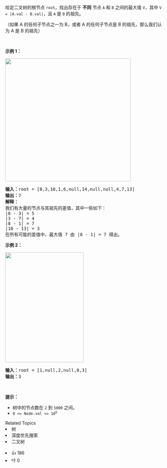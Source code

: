 <p>给定二叉树的根节点&nbsp;<code>root</code>，找出存在于 <strong>不同</strong> 节点&nbsp;<code>A</code> 和&nbsp;<code>B</code>&nbsp;之间的最大值 <code>V</code>，其中&nbsp;<code>V = |A.val - B.val|</code>，且&nbsp;<code>A</code>&nbsp;是&nbsp;<code>B</code>&nbsp;的祖先。</p>

<p>（如果 A 的任何子节点之一为 B，或者 A 的任何子节点是 B 的祖先，那么我们认为 A 是 B 的祖先）</p>

<p>&nbsp;</p>

<p><strong>示例 1：</strong></p>

<p><img alt="" src="https://assets.leetcode.com/uploads/2020/11/09/tmp-tree.jpg" style="width: 400px; height: 390px;" /></p>

<pre>
<strong>输入：</strong>root = [8,3,10,1,6,null,14,null,null,4,7,13]
<strong>输出：</strong>7
<strong>解释： </strong>
我们有大量的节点与其祖先的差值，其中一些如下：
|8 - 3| = 5
|3 - 7| = 4
|8 - 1| = 7
|10 - 13| = 3
在所有可能的差值中，最大值 7 由 |8 - 1| = 7 得出。
</pre>

<p><strong>示例 2：</strong></p> 
<img alt="" src="https://assets.leetcode.com/uploads/2020/11/09/tmp-tree-1.jpg" style="width: 250px; height: 349px;" /> 
<pre>
<strong>输入：</strong>root = [1,null,2,null,0,3]
<strong>输出：</strong>3
</pre>

<p>&nbsp;</p>

<p><strong>提示：</strong></p>

<ul> 
 <li>树中的节点数在&nbsp;<code>2</code>&nbsp;到&nbsp;<code>5000</code>&nbsp;之间。</li> 
 <li><code>0 &lt;= Node.val &lt;= 10<sup>5</sup></code></li> 
</ul>

<div><div>Related Topics</div><div><li>树</li><li>深度优先搜索</li><li>二叉树</li></div></div><br><div><li>👍 186</li><li>👎 0</li></div>